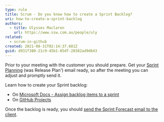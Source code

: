 ```yaml
---
type: rule
title: Scrum - Do you know how to create a Sprint Backlog?
uri: how-to-create-a-sprint-backlog
authors:
  - title: Ulysses Maclaren
    url: https://www.ssw.com.au/people/uly
related:
  - scrum-in-github
created: 2021-08-31T02:14:37.681Z
guid: d931f380-21c9-45b1-85df-20382ad9d643
---
```


Prior to your meeting with the customer you should prepare. Get your [Sprint Planning](/do-you-know-what-happens-at-a-sprint-planning-meeting) (was Release Plan') email ready, so after the meeting you can adjust and promptly send it. 

<!--endintro-->

Learn how to create your Sprint backlog:
- On [Microsoft Docs - Assign backlog items to a sprint](https://docs.microsoft.com/en-us/azure/devops/boards/backlogs/create-your-backlog?view=azure-devops&tabs=agile-process)
- On [GitHub Projects](https://docs.github.com/en/issues/trying-out-the-new-projects-experience/quickstart)

Once the backlog is ready, you should [send the Sprint Forecast email to the client](/send-sprint-forecast-and-sprint-review-retro-emails-to-the-client).
